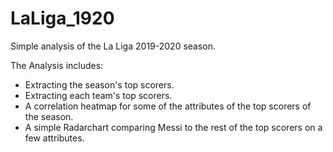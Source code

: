# LaLiga_1920
Simple analysis of the La Liga 2019-2020 season.

The Analysis includes:

- Extracting the season's top scorers. 
- Extracting each team's top scorers.
- A correlation heatmap for some of the attributes of the top scorers of the season. 
- A simple Radarchart comparing Messi to the rest of the top scorers on a few attributes. 
